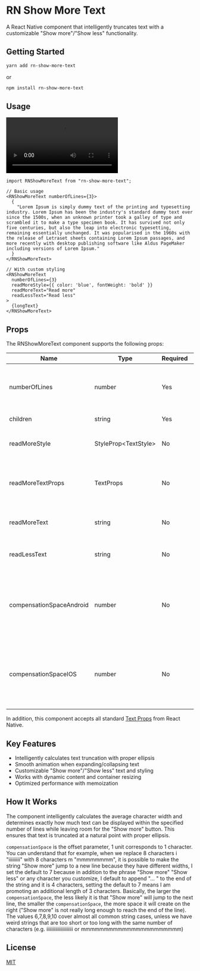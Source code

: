 # RN Show More Text

A React Native component that intelligently truncates text with a customizable "Show more"/"Show less" functionality.

## Getting Started

```sh
yarn add rn-show-more-text
```

or

```sh
npm install rn-show-more-text
```

## Usage

<video src="https://private-user-images.githubusercontent.com/176748633/444112592-05bc25eb-3f49-4646-b7d4-f07607722fd2.mp4?jwt=eyJhbGciOiJIUzI1NiIsInR5cCI6IkpXVCJ9.eyJpc3MiOiJnaXRodWIuY29tIiwiYXVkIjoicmF3LmdpdGh1YnVzZXJjb250ZW50LmNvbSIsImtleSI6ImtleTUiLCJleHAiOjE3NDczMTI3MjQsIm5iZiI6MTc0NzMxMjQyNCwicGF0aCI6Ii8xNzY3NDg2MzMvNDQ0MTEyNTkyLTA1YmMyNWViLTNmNDktNDY0Ni1iN2Q0LWYwNzYwNzcyMmZkMi5tcDQ_WC1BbXotQWxnb3JpdGhtPUFXUzQtSE1BQy1TSEEyNTYmWC1BbXotQ3JlZGVudGlhbD1BS0lBVkNPRFlMU0E1M1BRSzRaQSUyRjIwMjUwNTE1JTJGdXMtZWFzdC0xJTJGczMlMkZhd3M0X3JlcXVlc3QmWC1BbXotRGF0ZT0yMDI1MDUxNVQxMjMzNDRaJlgtQW16LUV4cGlyZXM9MzAwJlgtQW16LVNpZ25hdHVyZT03MWJiNDk4YjA0ZDAwYjVhYmI4NzQ5ODIzMzQzOWYzNGIzZTUyMjhkOTdjMjI1ZjA2NTBlNjQxYjZjZTdhNjlmJlgtQW16LVNpZ25lZEhlYWRlcnM9aG9zdCJ9.e87a9ROJrpqLv5pdtYTHdoHQU1EauM9u9W2V8OHHWow"></video>

```tsx
import RNShowMoreText from "rn-show-more-text";

// Basic usage
<RNShowMoreText numberOfLines={3}>
  {
    "Lorem Ipsum is simply dummy text of the printing and typesetting industry. Lorem Ipsum has been the industry's standard dummy text ever since the 1500s, when an unknown printer took a galley of type and scrambled it to make a type specimen book. It has survived not only five centuries, but also the leap into electronic typesetting, remaining essentially unchanged. It was popularised in the 1960s with the release of Letraset sheets containing Lorem Ipsum passages, and more recently with desktop publishing software like Aldus PageMaker including versions of Lorem Ipsum."
  }
</RNShowMoreText>

// With custom styling
<RNShowMoreText
  numberOfLines={3}
  readMoreStyle={{ color: 'blue', fontWeight: 'bold' }}
  readMoreText="Read more"
  readLessText="Read less"
>
  {longText}
</RNShowMoreText>
```

## Props

The RNShowMoreText component supports the following props:

| Name                     | Type                   | Required | Default                | Description                                                                                 |
| ------------------------ | ---------------------- | -------- | ---------------------- | ------------------------------------------------------------------------------------------- |
| numberOfLines            | number                 | Yes      | -                      | Maximum number of lines to display before truncating                                        |
| children                 | string                 | Yes      | -                      | Text content to display                                                                     |
| readMoreStyle            | StyleProp\<TextStyle\> | No       | { fontWeight: 'bold' } | Style for the "show more"/"show less" text                                                  |
| readMoreTextProps        | TextProps              | No       | -                      | Additional props for the "show more"/"show less" text component                             |
| readMoreText             | string                 | No       | "Show more"            | Custom text for the "show more" button                                                      |
| readLessText             | string                 | No       | "Show less"            | Custom text for the "show less" button                                                      |
| compensationSpaceAndroid | number                 | No       | 7                      | Extra space to account for when calculating text truncation on Android (in character width) |
| compensationSpaceIOS     | number                 | No       | 7                      | Extra space to account for when calculating text truncation on Android (in character width) |

In addition, this component accepts all standard [Text Props](https://reactnative.dev/docs/text) from React Native.

## Key Features

- Intelligently calculates text truncation with proper ellipsis
- Smooth animation when expanding/collapsing text
- Customizable "Show more"/"Show less" text and styling
- Works with dynamic content and container resizing
- Optimized performance with memoization

## How It Works

The component intelligently calculates the average character width and determines exactly how much text can be displayed within the specified number of lines while leaving room for the "Show more" button. This ensures that text is truncated at a natural point with proper ellipsis.

`compensationSpace` is the offset parameter, 1 unit corresponds to 1 character. You can understand that for example, when we replace 8 characters i "iiiiiiiii" with 8 characters m "mmmmmmmm", it is possible to make the string "Show more" jump to a new line because they have different widths, I set the default to 7 because in addition to the phrase "Show more" "Show less" or any character you customize, I default to append "... " to the end of the string and it is 4 characters, setting the default to 7 means I am promoting an additional length of 3 characters. Basically, the larger the `compensationSpace`, the less likely it is that "Show more" will jump to the next line, the smaller the `compensationSpace`, the more space it will create on the right ("Show more" is not really long enough to reach the end of the line). The values ​​6,7,8,9,10 cover almost all common string cases, unless we have weird strings that are too short or too long with the same number of characters (e.g. iiiiiiiiiiiiiiiiiiiii or mmmmmmmmmmmmmmmmmmmmmm)

## License

[MIT](LICENSE)

